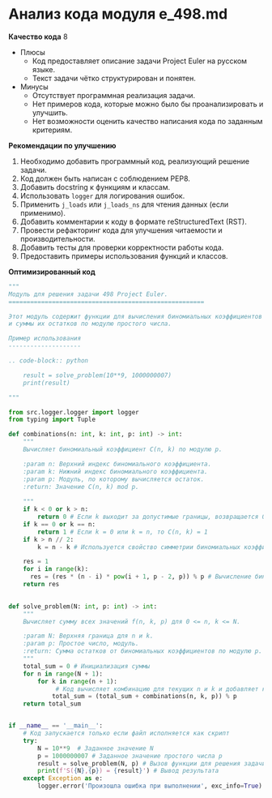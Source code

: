 # Анализ кода модуля e_498.md

**Качество кода**
8
 -  Плюсы
    - Код предоставляет описание задачи Project Euler на русском языке.
    - Текст задачи чётко структурирован и понятен.
 -  Минусы
    - Отсутствует программная реализация задачи.
    - Нет примеров кода, которые можно было бы проанализировать и улучшить.
    - Нет возможности оценить качество написания кода по заданным критериям.

**Рекомендации по улучшению**
1. Необходимо добавить программный код, реализующий решение задачи.
2. Код должен быть написан с соблюдением PEP8.
3. Добавить docstring к функциям и классам.
4. Использовать `logger` для логирования ошибок.
5. Применить `j_loads` или `j_loads_ns` для чтения данных (если применимо).
6. Добавить комментарии к коду в формате reStructuredText (RST).
7. Провести рефакторинг кода для улучшения читаемости и производительности.
8. Добавить тесты для проверки корректности работы кода.
9. Предоставить примеры использования функций и классов.

**Оптимизированный код**
```python
"""
Модуль для решения задачи 498 Project Euler.
======================================================

Этот модуль содержит функции для вычисления биномиальных коэффициентов
и суммы их остатков по модулю простого числа.

Пример использования
--------------------

.. code-block:: python

    result = solve_problem(10**9, 1000000007)
    print(result)

"""

from src.logger.logger import logger
from typing import Tuple

def combinations(n: int, k: int, p: int) -> int:
    """
    Вычисляет биномиальный коэффициент C(n, k) по модулю p.

    :param n: Верхний индекс биномиального коэффициента.
    :param k: Нижний индекс биномиального коэффициента.
    :param p: Модуль, по которому вычисляется остаток.
    :return: Значение C(n, k) mod p.
    
    """
    if k < 0 or k > n:
        return 0 # Если k выходит за допустимые границы, возвращается 0
    if k == 0 or k == n:
        return 1 # Если k = 0 или k = n, то C(n, k) = 1
    if k > n // 2:
        k = n - k # Используется свойство симметрии биномиальных коэффициентов

    res = 1
    for i in range(k):
      res = (res * (n - i) * pow(i + 1, p - 2, p)) % p # Вычисление биномиального коэффициента с использованием модульного обратного
    return res
    

def solve_problem(N: int, p: int) -> int:
    """
    Вычисляет сумму всех значений f(n, k, p) для 0 <= n, k <= N.

    :param N: Верхняя граница для n и k.
    :param p: Простое число, модуль.
    :return: Сумма остатков от биномиальных коэффициентов по модулю p.
    """
    total_sum = 0 # Инициализация суммы
    for n in range(N + 1):
        for k in range(n + 1):
             # Код вычисляет комбинацию для текущих n и k и добавляет к общей сумме
            total_sum = (total_sum + combinations(n, k, p)) % p
    return total_sum


if __name__ == '__main__':
    # Код запускается только если файл исполняется как скрипт
    try:
        N = 10**9  # Заданное значение N
        p = 1000000007 # Заданное значение простого числа p
        result = solve_problem(N, p) # Вызов функции для решения задачи
        print(f'S({N},{p}) = {result}') # Вывод результата
    except Exception as e:
        logger.error('Произошла ошибка при выполнении', exc_info=True) # Логирование любой возникшей ошибки
```